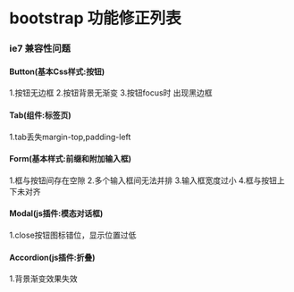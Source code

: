 bootstrap 功能修正列表
====================

### ie7 兼容性问题
#### Button(基本Css样式:按钮)

1.按钮无边框
2.按钮背景无渐变
3.按钮focus时 出现黑边框

#### Tab(组件:标签页)

1.tab丢失margin-top,padding-left

#### Form(基本样式:前缀和附加输入框)

1.框与按钮间存在空隙
2.多个输入框间无法并排
3.输入框宽度过小
4.框与按钮上下未对齐

#### Modal(js插件:模态对话框)

1.close按钮图标错位，显示位置过低

#### Accordion(js插件:折叠)

1.背景渐变效果失效